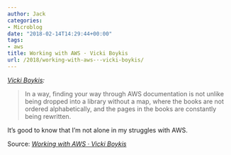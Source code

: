 ```yaml
---
author: Jack
categories:
- Microblog
date: "2018-02-14T14:29:44+00:00"
tags:
- aws
title: Working with AWS · Vicki Boykis
url: /2018/working-with-aws-·-vicki-boykis/
---
```

_[Vicki Boykis][1]:_

> In a way, finding your way through AWS documentation is not unlike being dropped into a library without a map, where the books are not ordered alphabetically, and the pages in the books are constantly being rewritten.

It&#8217;s good to know that I&#8217;m not alone in my struggles with AWS.

Source: _[Working with AWS · Vicki Boykis][1]_

 [1]: http://veekaybee.github.io/2018/01/28/working-with-aws/